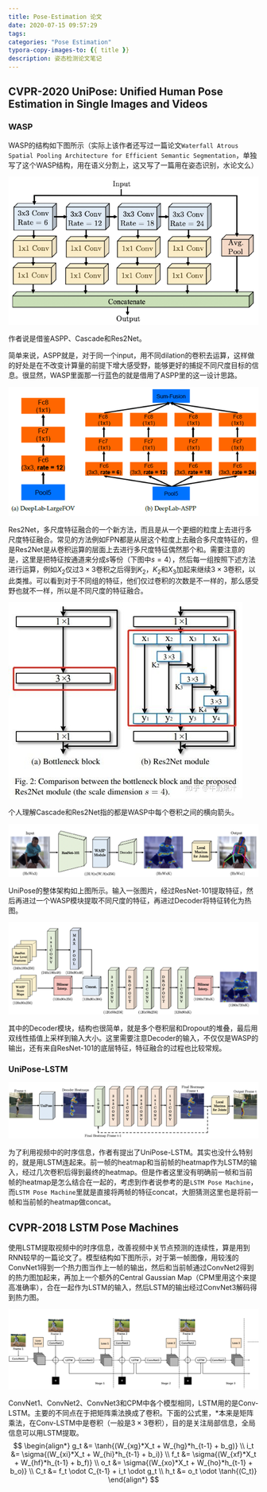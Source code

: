 ```yaml
---
title: Pose-Estimation 论文
date: 2020-07-15 09:57:29
tags:
categories: "Pose Estimation"
typora-copy-images-to: {{ title }}
description: 姿态检测论文笔记
---
```


## CVPR-2020 UniPose: Unified Human Pose Estimation in Single Images and Videos

### WASP

WASP的结构如下图所示（实际上该作者还写过一篇论文`Waterfall Atrous Spatial Pooling Architecture for Efficient Semantic Segmentation`，单独写了这个WASP结构，用在语义分割上，这又写了一篇用在姿态识别，水论文么）

![](Pose-Estimation/WASP.png)

作者说是借鉴ASPP、Cascade和Res2Net。

简单来说，ASPP就是，对于同一个input，用不同dilation的卷积去运算，这样做的好处是在不改变计算量的前提下增大感受野，能够更好的捕捉不同尺度目标的信息。很显然，WASP里面那一行蓝色的就是借用了ASPP里的这一设计思路。

![](Pose-Estimation/ASPP.png)

Res2Net，多尺度特征融合的一个新方法，而且是从一个更细的粒度上去进行多尺度特征融合。常见的方法例如FPN都是从层这个粒度上去融合多尺度特征的，但是Res2Net是从卷积运算的层面上去进行多尺度特征偶然那个和。需要注意的是，这里是把特征按通道来分成$s$等份（下图中$s=4$），然后每一组按照下述方法进行运算，例如$X_2$仅过$3\times3$卷积之后得到$K_2$，$K_2$和$X_3$加起来继续$3\times3$卷积，以此类推。可以看到对于不同组的特征，他们仅过卷积的次数是不一样的，那么感受野也就不一样，所以是不同尺度的特征融合。

![](Pose-Estimation/Res2Net.jpg)

个人理解Cascade和Res2Net指的都是WASP中每个卷积之间的横向箭头。

![](Pose-Estimation/Unipose-Overview.png)

UniPose的整体架构如上图所示。输入一张图片，经过ResNet-101提取特征，然后再进过一个WASP模块提取不同尺度的特征，再进过Decoder将特征转化为热图。

![](Pose-Estimation/Unipose-Decoder.png)

其中的Decoder模块，结构也很简单，就是多个卷积层和Dropout的堆叠，最后用双线性插值上采样到输入大小。这里需要注意Decoder的输入，不仅仅是WASP的输出，还有来自ResNet-101的底层特征，特征融合的过程也比较常规。

### UniPose-LSTM

![](Pose-Estimation/Unipose-LSTM.png)

为了利用视频中的时序信息，作者有提出了UniPose-LSTM。其实也没什么特别的，就是用LSTM连起来。前一帧的heatmap和当前帧的heatmap作为LSTM的输入，经过几次卷积后得到最终的heatmap。但是作者这里没有明确前一帧和当前帧的heatmap是怎么结合在一起的，考虑到作者说参考的是`LSTM Pose Machine`，而`LSTM Pose Machine`里就是直接将两帧的特征concat，大胆猜测这里也是将前一帧和当前帧的heatmap做concat。

## CVPR-2018 LSTM Pose Machines

使用LSTM提取视频中的时序信息，改善视频中关节点预测的连续性，算是用到RNN较早的一篇论文了。模型结构如下图所示，对于第一帧图像，用较浅的ConvNet1得到一个热力图当作上一帧的输出，然后和当前帧通过ConvNet2得到的热力图加起来，再加上一个额外的Central Gaussian Map（CPM里用这个来提高准确率），合在一起作为LSTM的输入，然后LSTM的输出经过ConvNet3解码得到热力图。

![](Pose-Estimation/LSTM-Pose-Overview.png)

ConvNet1、ConvNet2、ConvNet3和CPM中各个模型相同，LSTM用的是Conv-LSTM。主要的不同点在于把矩阵乘法换成了卷积。下面的公式里，$*$本来是矩阵乘法，在Conv-LSTM中是卷积（一般是$3\times3$卷积），目的是关注局部信息，全局信息可以用LSTM提取。
$$
\begin{align*}
g_t &= \tanh{(W_{xg}*X_t + W_{hg}*h_{t-1} + b_g)} \\
i_t &= \sigma{(W_{xi}*X_t + W_{hi}*h_{t-1} + b_i)} \\
f_t &= \sigma{(W_{xf}*X_t + W_{hf}*h_{t-1} + b_f)} \\
o_t &= \sigma{(W_{xo}*X_t + W_{ho}*h_{t-1} + b_o)} \\
C_t &= f_t \odot C_{t-1} + i_t \odot g_t \\
h_t &= o_t \odot \tanh{(C_t)}
\end{align*}
$$
